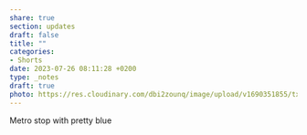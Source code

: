 ```yaml
---
share: true
section: updates
draft: false
title: ""
categories:
- Shorts
date: 2023-07-26 08:11:28 +0200
type: _notes
draft: true
photo: https://res.cloudinary.com/dbi2zounq/image/upload/v1690351855/txz54ypjclf9le9dtbuz.jpg
---
```


Metro stop with pretty blue
